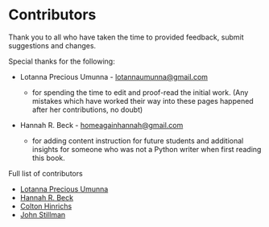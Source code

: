 # Contributors

Thank you to all who have taken the time to provided feedback, submit suggestions and changes.

Special thanks for the following:

* Lotanna Precious Umunna - lotannaumunna@gmail.com
  * for spending the time to edit and proof-read the initial work. (Any mistakes which have worked their way into these pages happened after her contributions, no doubt)

* Hannah R. Beck - homeagainhannah@gmail.com
  * for adding content instruction for future students and additional insights for someone who was not a Python writer when first reading this book.
  
Full list of contributors
* [Lotanna Precious Umunna](https://github.com/lumunna)
* [Hannah R. Beck](https://github.com/insightanalyst)
* [Colton Hinrichs](https://github.com/ColtonHinrichs)
* [John Stillman](https://github.com/johnstillman)
